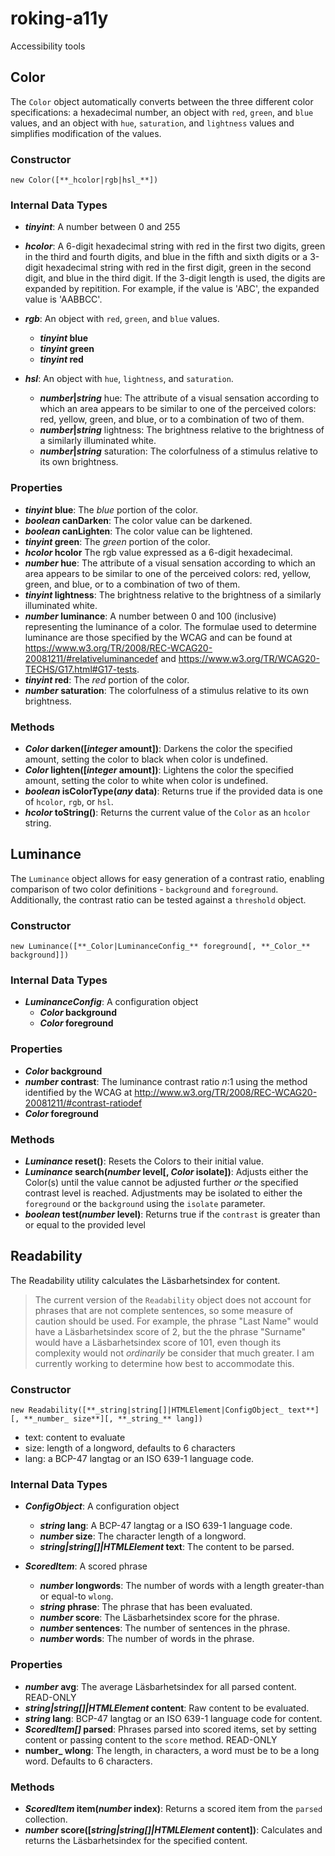 # roking-a11y
Accessibility tools

## Color
The `Color` object automatically converts between the three different color specifications: a hexadecimal number, an object with `red`, `green`, and `blue` values, and an object with `hue`, `saturation`, and `lightness` values and simplifies modification of the values.

### Constructor
```
new Color([**_hcolor|rgb|hsl_**])
```

### Internal Data Types
- **_tinyint_**: A number between 0 and 255

- **_hcolor_**: A 6-digit hexadecimal string with red in the first two digits, green in the third and fourth digits, and blue in the fifth and sixth digits or a 3-digit hexadecimal string with red in the first digit, green in the second digit, and blue in the third digit. If the 3-digit length is used, the digits are expanded by repitition. For example, if the value is 'ABC', the expanded value is 'AABBCC'.

- **_rgb_**: An object with `red`, `green`, and `blue` values.
  - **_tinyint_ blue**
  - **_tinyint_ green**
  - **_tinyint_ red**

- **_hsl_**: An object with `hue`, `lightness`, and `saturation`.
  - **_number_|_string_** hue: The attribute of a visual sensation according to which an area appears to be similar to one of the perceived colors: red, yellow, green, and blue, or to a combination of two of them.
  - **_number_|_string_** lightness: The brightness relative to the brightness of a similarly illuminated white.
  - **_number_|_string_** saturation: The colorfulness of a stimulus relative to its own brightness.

### Properties
- **_tinyint_ blue**: The _blue_ portion of the color.
- **_boolean_ canDarken**: The color value can be darkened.
- **_boolean_ canLighten**: The color value can be lightened.
- **_tinyint_ green**: The _green_ portion of the color.
- **_hcolor_ hcolor** The rgb value expressed as a 6-digit hexadecimal.
- **_number_ hue**: The attribute of a visual sensation according to which an area appears to be similar to one of the perceived colors: red, yellow, green, and blue, or to a combination of two of them.
- **_tinyint_ lightness**: The brightness relative to the brightness of a similarly illuminated white.
- **_number_ luminance**: A number between 0 and 100 (inclusive) representing the luminance of a color. The formulae used to determine luminance are those specified by the WCAG and can be found at https://www.w3.org/TR/2008/REC-WCAG20-20081211/#relativeluminancedef and https://www.w3.org/TR/WCAG20-TECHS/G17.html#G17-tests.
- **_tinyint_ red**: The _red_ portion of the color.
- **_number_ saturation**: The colorfulness of a stimulus relative to its own brightness.

### Methods
- **_Color_ darken([_integer_ amount])**: Darkens the color the specified amount, setting the color to black when color is undefined.
- **_Color_ lighten([_integer_ amount])**: Lightens the color the specified amount, setting the color to white when color is undefined.
- **_boolean_ isColorType(_any_ data)**: Returns true if the provided data is one of `hcolor`, `rgb`, or `hsl`.
- **_hcolor_ toString()**: Returns the current value of the `Color` as an `hcolor` string.


## Luminance
The `Luminance` object allows for easy generation of a contrast ratio, enabling comparison of two color definitions - `background` and `foreground`. Additionally, the contrast ratio can be tested against a `threshold` object.

### Constructor
```
new Luminance([**_Color|LuminanceConfig_** foreground[, **_Color_** background]])
```

### Internal Data Types
- **_LuminanceConfig_**: A configuration object
  - **_Color_ background**
  - **_Color_ foreground**

### Properties
- **_Color_ background**
- **_number_ contrast**: The luminance contrast ratio _n_:1 using the method identified by the WCAG at http://www.w3.org/TR/2008/REC-WCAG20-20081211/#contrast-ratiodef
- **_Color_ foreground**

### Methods
- **_Luminance_ reset()**: Resets the Colors to their initial value.
- **_Luminance_ search(_number_ level[, _Color_ isolate])**: Adjusts either the Color(s) until the value cannot be adjusted further _or_ the specified contrast level is reached. Adjustments may be isolated to either the `foreground` or the `background` using the `isolate` parameter.
- **_boolean_ test(_number_ level)**: Returns true if the `contrast` is greater than or equal to the provided level


## Readability
The Readability utility calculates the Läsbarhetsindex for content.

> The current version of the `Readability` object does not account for phrases that are not complete sentences, so some measure of caution should be used. For example, the phrase "Last Name" would have a Läsbarhetsindex score of 2, but the the phrase "Surname" would have a Läsbarhetsindex score of 101, even though its complexity would not _ordinarily_ be consider that much greater. I am currently working to determine how best to accommodate this.

### Constructor
```
new Readability([**_string|string[]|HTMLElement|ConfigObject_ text**][, **_number_ size**][, **_string_** lang])
```

- text: content to evaluate
- size: length of a longword, defaults to 6 characters
- lang: a BCP-47 langtag or an ISO 639-1 language code.

### Internal Data Types
- **_ConfigObject_**: A configuration object
  - **_string_ lang**: A BCP-47 langtag or a ISO 639-1 language code.
  - **_number_ size**: The character length of a longword.
  - **_string|string[]|HTMLElement_ text**: The content to be parsed.

- **_ScoredItem_**: A scored phrase
  - **_number_ longwords**: The number of words with a length greater-than or equal-to `wlong`.
  - **_string_ phrase**: The phrase that has been evaluated.
  - **_number_ score**: The Läsbarhetsindex score for the phrase.
  - **_number_ sentences**: The number of sentences in the phrase.
  - **_number_ words**: The number of words in the phrase.

### Properties
- **_number_ avg**: The average Läsbarhetsindex for all parsed content. READ-ONLY
- **_string|string[]|HTMLElement_ content**: Raw content to be evaluated.
- **_string_ lang**: BCP-47 langtag or an ISO 639-1 language code for content.
- **_ScoredItem[]_ parsed**: Phrases parsed into scored items, set by setting content or passing content to the `score` method. READ-ONLY
- **number_ wlong**: The length, in characters, a word must be to be a long word. Defaults to 6 characters.

### Methods
- **_ScoredItem_ item(_number_ index)**: Returns a scored item from the `parsed` collection.
- **_number_ score([_string|string[]|HTMLElement_ content])**: Calculates and returns the Läsbarhetsindex for the specified content.

